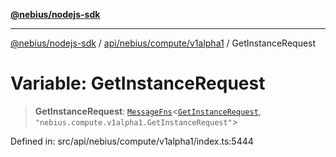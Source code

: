 [**@nebius/nodejs-sdk**](../../../../../README.md)

---

[@nebius/nodejs-sdk](../../../../../README.md) / [api/nebius/compute/v1alpha1](../README.md) / GetInstanceRequest

# Variable: GetInstanceRequest

> **GetInstanceRequest**: [`MessageFns`](../../../../../runtime/protos/core/interfaces/MessageFns.md)\<[`GetInstanceRequest`](../interfaces/GetInstanceRequest.md), `"nebius.compute.v1alpha1.GetInstanceRequest"`\>

Defined in: src/api/nebius/compute/v1alpha1/index.ts:5444
